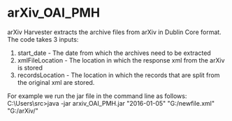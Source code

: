 # arXiv_OAI_PMH
arXiv Harvester extracts the archive files from arXiv in Dublin Core format. The code takes 3 inputs:

1. start_date - The date from which the archives need to be extracted
2. xmlFileLocation - The location in which the response xml from the arXiv is stored
3. recordsLocation - The location in which the records that are split from the original xml are stored.

For example we run the jar file in the command line as follows:
C:\Users\src>java -jar arxiv_OAI_PMH.jar "2016-01-05" "G:/newfile.xml" "G:/arXiv/"
